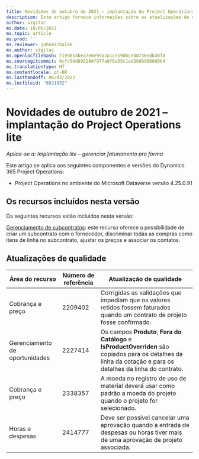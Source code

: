 ```yaml
---
title: Novidades de outubro de 2021 – implantação do Project Operations lite
description: Este artigo fornece informações sobre as atualizações de qualidade disponíveis na versão de outubro de 2021 da implantação do Project Operations lite.
author: sigitac
ms.date: 10/05/2021
ms.topic: article
ms.prod: ''
ms.reviewer: johnmichalak
ms.author: sigitac
ms.openlocfilehash: 7199853bea7e8e99a2a1ce19d6ce88736edb38f8
ms.sourcegitcommit: 6cfc50d89528df977a8f6a55c1ad39d99800d9b4
ms.translationtype: HT
ms.contentlocale: pt-BR
ms.lasthandoff: 06/03/2022
ms.locfileid: "8921932"
---
```

# <a name="whats-new-october-2021---project-operations-lite-deployment"></a>Novidades de outubro de 2021 – implantação do Project Operations lite

_Aplica-se a: Implantação lite – gerenciar faturamento pro forma_

Este artigo se aplica aos seguintes componentes e versões do Dynamics 365 Project Operations:

  - Project Operations no ambiente do Microsoft Dataverse versão 4.25.0.91


## <a name="features-included-in-this-release"></a>Os recursos incluídos nesta versão

Os seguintes recursos estão incluídos nesta versão:

[Gerenciamento de subcontratos](../subcontracting/managing-subcontracts-overview.md): este recurso oferece a possibilidade de criar um subcontrato com o fornecedor, discriminar todas as compras como itens de linha no subcontrato, ajustar os preços e associar os contatos.


## <a name="quality-updates"></a>Atualizações de qualidade

| **Área do recurso** | **Número de referência** | **Atualização de qualidade** |
| --- | --- | --- |
| Cobrança e preço | 2209402 | Corrigidas as validações que impediam que os valores retidos fossem faturados quando um contrato de projeto fosse confirmado. |
| Gerenciamento de oportunidades | 2227414 | Os campos **Produto**, **Fora do Catálogo** e **IsProductOverriden** são copiados para os detalhes da linha da cotação e para os detalhes da linha do contrato. |
| Cobrança e preço | 2338357 | A moeda no registro de uso de material deverá usar como padrão a moeda do projeto quando o projeto for selecionado. |
| Horas e despesas | 2414777 | Deve ser possível cancelar uma aprovação quando a entrada de despesas ou horas tiver mais de uma aprovação de projeto associada. |

